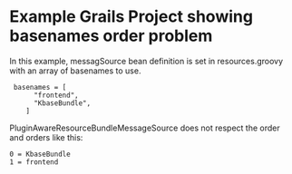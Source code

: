 # Example Grails Project showing basenames order problem

In this example, messagSource bean definition is set in resources.groovy with an array of basenames to use.
```
 basenames = [
      "frontend",
      "KbaseBundle",
    ]
```

PluginAwareResourceBundleMessageSource does not respect the order and orders like this:

```
0 = KbaseBundle
1 = frontend
```




